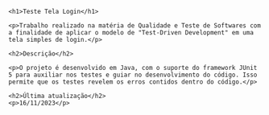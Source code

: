 <!DOCTYPE html>
<html lang="en">
<head>
    <meta charset="UTF-8">
    <meta name="viewport" content="width=device-width, initial-scale=1.0">
    <title>Teste Tela Login</title>
</head>
<body>

    <h1>Teste Tela Login</h1>

    <p>Trabalho realizado na matéria de Qualidade e Teste de Softwares com a finalidade de aplicar o modelo de "Test-Driven Development" em uma tela simples de login.</p>

    <h2>Descrição</h2>

    <p>O projeto é desenvolvido em Java, com o suporte do framework JUnit 5 para auxiliar nos testes e guiar no desenvolvimento do código. Isso permite que os testes revelem os erros contidos dentro do código.</p>

    <h2>Última atualização</h2>
    <p>16/11/2023</p>

</body>
</html>

